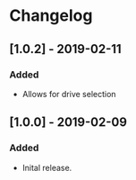 # Changelog

## [1.0.2] - 2019-02-11
### Added
- Allows for drive selection

## [1.0.0] - 2019-02-09
### Added
- Inital release.